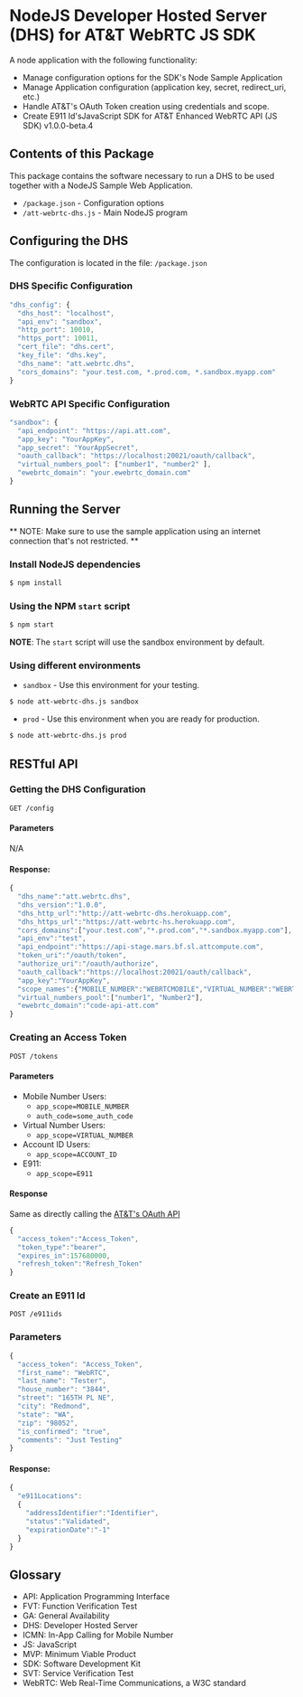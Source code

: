 # NodeJS Developer Hosted Server (DHS) for AT&T WebRTC JS SDK

A node application with the following functionality:
  * Manage configuration options for the SDK's Node Sample Application
  * Manage Application configuration (application key, secret, redirect_uri, etc.)
  * Handle AT&T's OAuth Token creation using credentials and scope.
  * Create E911 Id'sJavaScript SDK for AT&T Enhanced WebRTC API (JS SDK) v1.0.0-beta.4

## Contents of this Package

This package contains the software necessary to run a DHS to be used together with
a NodeJS Sample Web Application.

- `/package.json` - Configuration options
- `/att-webrtc-dhs.js` - Main NodeJS program

## Configuring the DHS

The configuration is located in the file: `/package.json`

### DHS Specific Configuration

```javascript
"dhs_config": {
  "dhs_host": "localhost",
  "api_env": "sandbox",
  "http_port": 10010,
  "https_port": 10011,
  "cert_file": "dhs.cert",
  "key_file": "dhs.key",
  "dhs_name": "att.webrtc.dhs",
  "cors_domains": "your.test.com, *.prod.com, *.sandbox.myapp.com"
}
```
### WebRTC API Specific Configuration

```javascript
"sandbox": {
  "api_endpoint": "https://api.att.com",
  "app_key": "YourAppKey",
  "app_secret": "YourAppSecret",
  "oauth_callback": "https://localhost:20021/oauth/callback",
  "virtual_numbers_pool": ["number1", "number2" ],
  "ewebrtc_domain": "your.ewebrtc_domain.com"
}
```

## Running the Server

** NOTE: Make sure to use the sample application using an internet connection that's not restricted. **

### Install NodeJS dependencies

```bash
$ npm install
```

### Using the NPM `start` script

```bash
$ npm start
```

**NOTE**: The `start` script will use the sandbox environment by default.

### Using different environments

  * `sandbox` - Use this environment for your testing.

  ```bash
  $ node att-webrtc-dhs.js sandbox
  ```

  * `prod` - Use this environment when you are ready for production.

  ```bash
  $ node att-webrtc-dhs.js prod
  ```


## RESTful API

### Getting the DHS Configuration
```
GET /config
```

#### Parameters

N/A

#### Response:
```javascript
{
  "dhs_name":"att.webrtc.dhs",
  "dhs_version":"1.0.0",
  "dhs_http_url":"http://att-webrtc-dhs.herokuapp.com",
  "dhs_https_url":"https://att-webrtc-hs.herokuapp.com",
  "cors_domains":["your.test.com","*.prod.com","*.sandbox.myapp.com"],
  "api_env":"test",
  "api_endpoint":"https://api-stage.mars.bf.sl.attcompute.com",
  "token_uri":"/oauth/token",
  "authorize_uri":"/oauth/authorize",
  "oauth_callback":"https://localhost:20021/oauth/callback",
  "app_key":"YourAppKey",
  "scope_names":{"MOBILE_NUMBER":"WEBRTCMOBILE","VIRTUAL_NUMBER":"WEBRTC","ACCOUNT_ID":"WEBRTC","E911":"EMERGENCYSERVICES"},
  "virtual_numbers_pool":["number1", "Number2"],
  "ewebrtc_domain":"code-api-att.com"
}
```

### Creating an Access Token

```
POST /tokens
```

#### Parameters

* Mobile Number Users:
  * `app_scope=MOBILE_NUMBER`
  * `auth_code=some_auth_code`
* Virtual Number Users:
  * `app_scope=VIRTUAL_NUMBER`
* Account ID Users:
  * `app_scope=ACCOUNT_ID`
* E911:
  * `app_scope=E911`

#### Response

Same as directly calling the [AT&T's OAuth API](http://developer.att.com/apis/oauth-2)
```javascript
{
  "access_token":"Access_Token",
  "token_type":"bearer",
  "expires_in":157680000,
  "refresh_token":"Refresh_Token"
}
```

### Create an E911 Id
```
POST /e911ids
```

### Parameters
```javascript
{
  "access_token": "Access_Token",
  "first_name": "WebRTC",
  "last_name": "Tester",
  "house_number": "3844",
  "street": "165TH PL NE",
  "city": "Redmond",
  "state": "WA",
  "zip": "98052",
  "is_confirmed": "true",
  "comments": "Just Testing"
}
```

#### Response:
```javascript
{
  "e911Locations":
  {
    "addressIdentifier":"Identifier",
    "status":"Validated",
    "expirationDate":"-1"
  }
}
```

## Glossary
* API: Application Programming Interface
* FVT: Function Verification Test
* GA: General Availability
* DHS: Developer Hosted Server
* ICMN: In-App Calling for Mobile Number
* JS: JavaScript
* MVP: Minimum Viable Product
* SDK: Software Development Kit
* SVT: Service Verification Test
* WebRTC: Web Real-Time Communications, a W3C standard
